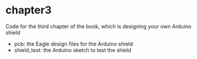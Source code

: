 chapter3
==================

Code for the third chapter of the book, which is designing your own Arduino shield

- pcb: the Eagle design files for the Arduino shield
- shield_test: the Arduino sketch to test the shield